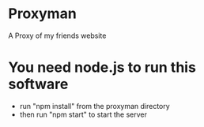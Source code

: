 # Proxyman
A Proxy of my friends website

# You need node.js to run this software
* run "npm install" from the proxyman directory
* then run "npm start" to start the server
